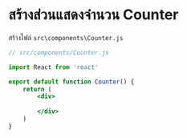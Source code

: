 
# สร้างส่วนแสดงจำนวน Counter

สร้างไฟล์ `src\components\Counter.js`

```jsx
// src/components/Counter.js

import React from 'react'

export default function Counter() {
    return (
        <div>
            
        </div>
    )
}

```
